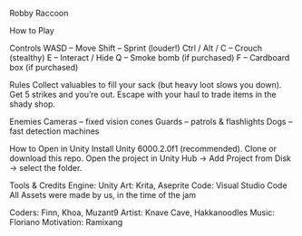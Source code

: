 Robby Raccoon

How to Play

Controls
WASD – Move
Shift – Sprint (louder!)
Ctrl / Alt / C – Crouch (stealthy)
E – Interact / Hide
Q – Smoke bomb (if purchased)
F – Cardboard box (if purchased)

Rules
Collect valuables to fill your sack (but heavy loot slows you down).
Get 5 strikes and you’re out.
Escape with your haul to trade items in the shady shop.

Enemies
Cameras – fixed vision cones
Guards – patrols & flashlights
Dogs – fast detection machines

How to Open in Unity
Install Unity 6000.2.0f1 (recommended).
Clone or download this repo.
Open the project in Unity Hub → Add Project from Disk → select the folder.

Tools & Credits
Engine: Unity
Art: Krita, Aseprite
Code: Visual Studio Code
All Assets were made by us, in the time of the jam

Coders: Finn, Khoa, Muzant9
Artist: Knave Cave, Hakkanoodles
Music: Floriano
Motivation: Ramixang
